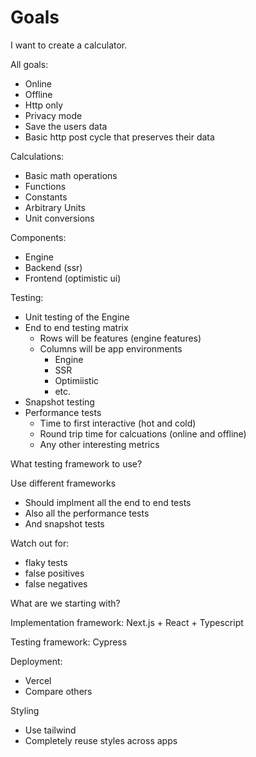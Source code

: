 # Goals

I want to create a calculator.

All goals:

- Online
- Offline
- Http only
- Privacy mode
- Save the users data
- Basic http post cycle that preserves their data

Calculations:

- Basic math operations
- Functions
- Constants
- Arbitrary Units
- Unit conversions

Components:

- Engine
- Backend (ssr)
- Frontend (optimistic ui)

Testing:

- Unit testing of the Engine
- End to end testing matrix
  - Rows will be features (engine features)
  - Columns will be app environments
    - Engine
    - SSR
    - Optimiistic
    - etc.
- Snapshot testing
- Performance tests
  - Time to first interactive (hot and cold)
  - Round trip time for calcuations (online and offline)
  - Any other interesting metrics

What testing framework to use?

Use different frameworks
- Should implment all the end to end tests
- Also all the performance tests
- And snapshot tests

Watch out for:
- flaky tests
- false positives
- false negatives

What are we starting with?

Implementation framework: Next.js + React + Typescript

Testing framework: Cypress

Deployment:

- Vercel
- Compare others

Styling

- Use tailwind
- Completely reuse styles across apps
